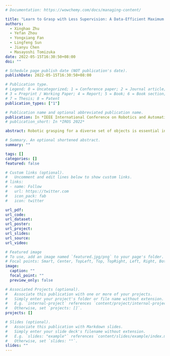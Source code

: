 ```yaml
---
# Documentation: https://wowchemy.com/docs/managing-content/

title: "Learn to Grasp with Less Supervision: A Data-Efficient Maximum Likelihood Grasp Sampling Loss"
authors:
  - Xinghao Zhu
  - Yefan Zhou
  - Yongxiang Fan
  - Lingfeng Sun
  - Jianyu Chen
  - Masayoshi Tomizuka
date: 2022-05-15T16:30:50+08:00
doi: ""

# Schedule page publish date (NOT publication's date).
publishDate: 2022-05-15T16:30:50+08:00

# Publication type.
# Legend: 0 = Uncategorized; 1 = Conference paper; 2 = Journal article;
# 3 = Preprint / Working Paper; 4 = Report; 5 = Book; 6 = Book section;
# 7 = Thesis; 8 = Patent
publication_types: ["1"]

# Publication name and optional abbreviated publication name.
publication: In *IEEE International Conference on Robotics and Automation* (**ICRA**), 2022
# publication_short: In *IROS 2022*

abstract: Robotic grasping for a diverse set of objects is essential in many robot manipulation tasks. One promising approach is to learn deep grasping models from large training datasets of object images and grasp labels. However, empirical grasping datasets are typically sparsely labeled (i.e., a small number of successful grasp labels**Labels refer to marking the image to indicate a successful robotic grasp. in each image). The data sparsity issue can lead to insufficient supervision and false-negative labels, and thus results in poor learning results. This paper proposes a Maximum Likelihood Grasp Sampling Loss (MLGSL) to tackle the data sparsity issue. The proposed method supposes that successful grasps are stochastically sampled from the predicted grasp distribution and maximizes the observing likelihood. MLGSL is utilized for training a fully convolutional network that generates thousands of grasps simultaneously. Training results suggest that models based on MLGSL can learn to grasp with datasets composing of 2 labels per image. Compared to previous works, which require training datasets of 16 labels per image, MLGSL is 8× more data-efficient. Meanwhile, physical robot experiments demonstrate an equivalent performance at a 90.7% grasp success rate on household objects. Codes and videos are available at [1].

# Summary. An optional shortened abstract.
summary: ""

tags: []
categories: []
featured: false

# Custom links (optional).
#   Uncomment and edit lines below to show custom links.
# links:
# - name: Follow
#   url: https://twitter.com
#   icon_pack: fab
#   icon: twitter

url_pdf: 
url_code:
url_dataset:
url_poster:
url_project:
url_slides:
url_source:
url_video:

# Featured image
# To use, add an image named `featured.jpg/png` to your page's folder. 
# Focal points: Smart, Center, TopLeft, Top, TopRight, Left, Right, BottomLeft, Bottom, BottomRight.
image:
  caption: ""
  focal_point: ""
  preview_only: false

# Associated Projects (optional).
#   Associate this publication with one or more of your projects.
#   Simply enter your project's folder or file name without extension.
#   E.g. `internal-project` references `content/project/internal-project/index.md`.
#   Otherwise, set `projects: []`.
projects: []

# Slides (optional).
#   Associate this publication with Markdown slides.
#   Simply enter your slide deck's filename without extension.
#   E.g. `slides: "example"` references `content/slides/example/index.md`.
#   Otherwise, set `slides: ""`.
slides: ""
---
```

